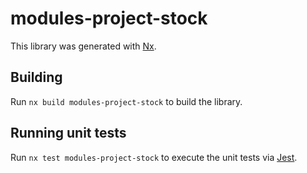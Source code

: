 # modules-project-stock

This library was generated with [Nx](https://nx.dev).

## Building

Run `nx build modules-project-stock` to build the library.

## Running unit tests

Run `nx test modules-project-stock` to execute the unit tests via [Jest](https://jestjs.io).
